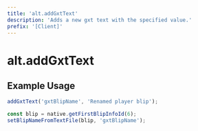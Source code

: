 ```yaml
---
title: 'alt.addGxtText'
description: 'Adds a new gxt text with the specified value.'
prefix: '[Client]'
---
```


# alt.addGxtText

## Example Usage

```js
addGxtText('gxtBlipName', 'Renamed player blip');

const blip = native.getFirstBlipInfoId(6);
setBlipNameFromTextFile(blip, 'gxtBlipName');
```

